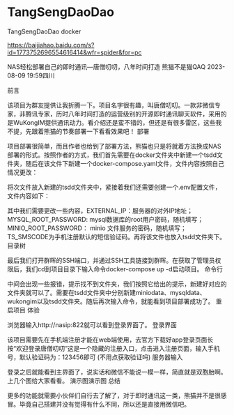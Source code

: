 # TangSengDaoDao
TangSengDaoDao docker 

https://baijiahao.baidu.com/s?id=1773752696554616414&wfr=spider&for=pc

NAS轻松部署自己的即时通讯—唐僧叨叨，八年时间打造
熊猫不是猫QAQ
2023-08-09 19:59四川
  

前言

该项目为群友提供让我折腾一下。项目名字很有趣，叫唐僧叨叨。一款非微信专家，非腾讯专家，历时八年时间打造的运营级别的开源即时通讯聊天软件，采用的是WuKongIM提供通讯动力。看介绍还是蛮不错的，但还是有很多雷区，这些我不提，先跟着熊猫的节奏部署一下看看效果吧！
部署

项目部署很简单，而且作者也给到了部署方法，熊猫也只是将就着方法换成NAS部署的形式。按照作者的方式，我们首先需要在docker文件夹中新建一个tsdd文件夹，随后在该文件下新建一个docker-compose.yaml文件，文件内容按照自己情况更改：

将次文件放入新建的tsdd文件夹中，紧接着我们还需要创建一个.env配置文件，文件内容如下：


其中我们需要更改一些内容，EXTERNAL_IP：服务器的对外IP地址；MYSQL_ROOT_PASSWORD: mysql数据库的root用户密码，随机填写；MINIO_ROOT_PASSWORD： minio 文件服务的密码，随机填写；TS_SMSCODE为手机注册默认的短信验证码。再将该文件也放入tsdd文件夹下。
目录树

最后我们打开群晖的SSH端口，并通过SSH工具链接到群晖。在获取了管理员权限后，我们cd到项目目录下输入命令docker-compose up -d启动项目。
命令行

中间会出现一些报错，提示找不到文件夹，我们按照它给出的提示，新建好对应的文件夹就可以了。需要在tsdd文件夹中分别新建miniodata、mysqldata、wukongim以及tsdd文件夹。随后再次输入命令，就能看到项目部署成功了。
重启项目
体验

浏览器输入http://nasip:822就可以看到登录界面了。
登录界面

该项目需要先在手机端注册才能在web端使用，去官方下载好app登录页面长按“欢迎登录唐僧叨叨”这是一个隐藏的注册入口，点击进入注册页面，输入手机号，默认验证码为：123456即可 (不用点获取验证吗)
服务器输入

登录之后就能看到主界面了，说实话和微信不能说一模一样，简直就是双胞胎啊。上几个图给大家看看。
演示图演示图
总结

更多的功能就需要小伙伴们自行去了解了，对于即时通讯这一类，熊猫并不是很感冒。毕竟自己搭建并没有觉得有什么不同，所以还是直接用微信吧。
